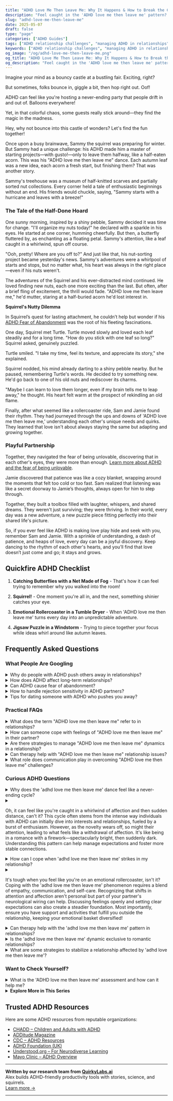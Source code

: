 ```yaml
---
title: "ADHD Love Me Then Leave Me: Why It Happens & How to Break the Cycle"
description: "Feel caught in the 'ADHD love me then leave me' pattern? Learn the emotional drivers behind it and how to build deeper, lasting relationships with more clarity and connection."
slug: "adhd-love-me-then-leave-me"
date: 2025-05-07
draft: false
type: "page"
categories: ["ADHD Guides"]
tags: ["ADHD relationship challenges", "managing ADHD in relationships", "ADHD emotional themes", "ADHD love dynamics", "understanding ADHD partners", "ADHD commitment issues", "ADHD emotional regulation"]
keywords: ["ADHD relationship challenges", "managing ADHD in relationships", "ADHD emotional themes", "ADHD love dynamics", "understanding ADHD partners", "ADHD commitment issues", "ADHD emotional regulation"]
og_image: "/og/adhd-love-me-then-leave-me.png"
og_title: "ADHD Love Me Then Leave Me: Why It Happens & How to Break the Cycle"
og_description: "Feel caught in the 'ADHD love me then leave me' pattern? Learn the emotional drivers behind it and how to build deeper, lasting relationships with more clarity and connection."
---
```


Imagine your mind as a bouncy castle at a bustling fair. Exciting, right?

But sometimes, folks bounce in, giggle a bit, then hop right out. Oof!

ADHD can feel like you're hosting a never-ending party that people drift in and out of. Balloons everywhere!

Yet, in that colorful chaos, some guests really stick around—they find the magic in the madness.

Hey, why not bounce into this castle of wonders? Let's find the fun together!

Once upon a busy brainwave, Sammy the squirrel was preparing for winter. But Sammy had a unique challenge: his ADHD made him a master of starting projects—with gusto!—only to leave them halfway, like a half-eaten acorn. This was his "ADHD love me then leave me" dance. Each autumn leaf was a new idea, each acorn a fresh start, but finishing them? That was another story.

Sammy's treehouse was a museum of half-knitted scarves and partially sorted nut collections. Every corner held a tale of enthusiastic beginnings without an end. His friends would chuckle, saying, "Sammy starts with a hurricane and leaves with a breeze!"

### The Tale of the Half-Done Hoard

One sunny morning, inspired by a shiny pebble, Sammy decided it was time for change. "I'll organize my nuts today!" he declared with a sparkle in his eyes. He started at one corner, humming cheerfully. But then, a butterfly fluttered by, as enchanting as a floating petal. Sammy's attention, like a leaf caught in a whirlwind, spun off course.

"Ooh, pretty! Where are you off to?" And just like that, his nut-sorting project became yesterday's news. Sammy's adventures were a whirlpool of starts and stops, but no matter what, his heart was always in the right place—even if his nuts weren't.

The adventures of the Squirrel and his ever-distracted mind continued. He loved finding new nuts, each one more exciting than the last. But often, after a brief fling of excitement, the thrill would fade. "ADHD love me then leave me," he'd mutter, staring at a half-buried acorn he'd lost interest in.

**Squirrel's Nutty Dilemma**

In Squirrel’s quest for lasting attachment, he couldn’t help but wonder if his [ADHD Fear of Abandonment](/pages/adhd-fear-of-abandonment/) was the root of his fleeting fascinations.

One day, Squirrel met Turtle. Turtle moved slowly and loved each leaf steadily and for a long time. "How do you stick with one leaf so long?" Squirrel asked, genuinely puzzled.

Turtle smiled. "I take my time, feel its texture, and appreciate its story," she explained.

Squirrel nodded, his mind already darting to a shiny pebble nearby. But he paused, remembering Turtle's words. He decided to try something new. He'd go back to one of his old nuts and rediscover its charms.

"Maybe I can learn to love them longer, even if my brain tells me to leap away," he thought. His heart felt warm at the prospect of rekindling an old flame.

Finally, after what seemed like a rollercoaster ride, Sam and Jamie found their rhythm. They had journeyed through the ups and downs of 'ADHD love me then leave me,' understanding each other's unique needs and quirks. They learned that love isn't about always staying the same but adapting and growing together.

### Playful Partnership

Together, they navigated the fear of being unlovable, discovering that in each other's eyes, they were more than enough. [Learn more about ADHD and the fear of being unlovable](/pages/adhd-fear-being-unlovable/).

Jamie discovered that patience was like a cozy blanket, wrapping around the moments that felt too cold or too fast. Sam realized that listening was like a secret doorway to Jamie’s thoughts, always open for him to step through.

Together, they built a toolbox filled with laughter, whispers, and shared dreams. They weren't just surviving; they were thriving. In their world, every day was a new adventure, a new puzzle piece fitting perfectly into their shared life's picture.

So, if you ever feel like ADHD is making love play hide and seek with you, remember Sam and Jamie. With a sprinkle of understanding, a dash of patience, and heaps of love, every day can be a joyful discovery. Keep dancing to the rhythm of each other's hearts, and you’ll find that love doesn’t just come and go; it stays and grows.

## Quickfire ADHD Checklist

1. **Catching Butterflies with a Net Made of Fog** - That's how it can feel trying to remember why you walked into the room!

2. **Squirrel!** - One moment you're all in, and the next, something shinier catches your eye.

3. **Emotional Rollercoaster in a Tumble Dryer** - When 'ADHD love me then leave me' turns every day into an unpredictable adventure.

4. **Jigsaw Puzzle in a Windstorm** - Trying to piece together your focus while ideas whirl around like autumn leaves.

## Frequently Asked Questions



### What People Are Googling

<details><summary>Why do people with ADHD push others away in relationships?</summary><p>It's quite common for individuals with ADHD to sometimes push others away in relationships, and this usually stems from a mix of emotional and communication factors. People with ADHD often experience intense emotions and might withdraw as a way to manage feelings of overwhelm or fear of being misunderstood. Additionally, the fear of rejection or past experiences of not being accepted for who they truly are can lead them to preemptively pull back from relationships. It's important to remember that this behavior is not a reflection of their feelings towards others, but more about protecting their emotional space.</p></details>
<details><summary>How does ADHD affect long-term relationships?</summary><p>ADHD can bring unique flavors to long-term relationships, both challenging and enriching. It might mean navigating more spontaneous adventures together but also grappling with forgetfulness or uneven energy levels. Communication becomes key, where partners learn to express their needs and understand each other's unique perspectives. By embracing these differences and working through them with patience and love, relationships can grow deeper and more resilient.</p></details>
<details><summary>Can ADHD cause fear of abandonment?</summary><p>Absolutely, feeling a fear of abandonment can be quite common among individuals with ADHD. This may stem from experiencing misunderstandings or challenges in relationships due to ADHD symptoms, such as forgetfulness or difficulty maintaining attention. It's important to remember that you're not alone in these feelings. Building strong communication skills and understanding your own worth can significantly help in managing these fears.</p></details>
<details><summary>How to handle rejection sensitivity in ADHD partners?</summary><p>Handling rejection sensitivity in ADHD partners can feel like a delicate dance, but with warmth and understanding, it's much more manageable. Start by maintaining open and gentle communication, where you express support and validate their feelings. It's also helpful to establish clear and compassionate reminders that rejection or criticism isn't always personal and can be a growth opportunity. Above all, ensure that your partner feels loved and secure, knowing that you're a steady source of support as they navigate their feelings.</p></details>
<details><summary>Tips for dating someone with ADHD who pushes you away?</summary><p>Navigating a relationship where someone occasionally pushes you away can feel confusing, but understanding the roots of this behavior, especially in someone with ADHD, can really help. It’s important to recognize that this pushing away might sometimes be a coping mechanism during overwhelming times, rather than a reflection of their feelings towards the relationship. Patience and open, gentle communication are key. Try setting aside some quiet time to talk about each other's needs and how you can support each other, ensuring both of you feel heard and valued.</p></details>



### Practical FAQs

<details><summary>What does the term "ADHD love me then leave me" refer to in relationships?</summary><p>The term "ADHD love me then leave me" refers to a pattern seen in some relationships involving individuals with ADHD. It captures how people with ADHD might initially be very excited, attentive, and passionate at the start of a relationship, showcasing a strong interest and affection. However, as the novelty wears off and the routine sets in, they might struggle to maintain the same level of intensity and engagement. This isn't a reflection of their feelings changing but rather the challenges with sustaining attention and novelty over time. It's important to communicate openly about these dynamics and work together on strategies that can help maintain a strong, supportive relationship.</p></details>
<details><summary>How can someone cope with feelings of "ADHD love me then leave me" in their partner?</summary><p>Feeling like your partner is hot and cold can indeed be disheartening, especially when you're managing ADHD. It's important to openly communicate your feelings with your partner. Let them know how their behavior affects you and discuss ways they might provide more consistent support and affection. Remember, setting aside regular times for such heart-to-hearts can not only bring clarity but also strengthen your bond. It's all about nurturing understanding and teamwork in your relationship!</p></details>
<details><summary>Are there strategies to manage "ADHD love me then leave me" dynamics in a relationship?</summary><p>Absolutely, managing the "love me then leave me" dynamics in a relationship when you have ADHD can definitely be approached with thoughtful strategies. First, open communication is key—sharing your feelings and experiences with ADHD can help your partner understand your unique needs and responses. Setting up regular check-ins can also be incredibly helpful to continually address and adjust to each other's needs and expectations in the relationship. Lastly, consider working together on understanding and navigating ADHD traits, perhaps even with a coach or therapist, to build a stronger foundation and mutual empathy. This approach can truly enrich the connection between you and your partner.</p></details>
<details><summary>Can therapy help with "ADHD love me then leave me" relationship issues?</summary><p>Absolutely, therapy can be a wonderful resource for exploring and managing the "love me then leave me" patterns you might be experiencing in relationships. A therapist, especially one familiar with ADHD, can help you understand the dynamics at play, including impulsivity and emotional regulation that might affect your relationships. They can offer strategies to help build stronger, more stable connections and work with you to explore any underlying issues contributing to these patterns. It’s a supportive space to learn and grow, ensuring you feel more secure in your relationships.</p></details>
<details><summary>What role does communication play in overcoming "ADHD love me then leave me" challenges?</summary><p>Communication plays a crucial role in navigating the "ADHD love me then leave me" challenges, which often arise from misunderstandings and mismatched expectations in relationships. Open and honest dialogue helps both partners express their feelings, needs, and concerns more clearly, reducing the risk of assumptions and misunderstandings. By establishing a habit of regular check-ins and empathetic listening, partners can better support each other's unique needs, including those related to ADHD. This fosters a deeper understanding and appreciation, strengthening the bond between partners and helping to sustain the relationship over time.</p></details>



### Curious ADHD Questions

<details><summary>Why does the 'adhd love me then leave me' dance feel like a never-ending cycle?</summary><p>Ah, that feeling can be really tough, can't it? It often feels like a never-ending cycle because many with ADHD experience intense emotions and can become very enthusiastic about relationships at the start. This initial burst of excitement, often called "hyperfocus," can make the beginning of a relationship feel incredibly special. However, as the novelty wears off and routine sets in, maintaining that same level of intensity can be challenging, which might lead to feelings of discontent or restlessness. Remember, understanding these patterns is a big step towards managing them, and with strategies and communication, it’s possible to find more balance.</p></details>
<details><summary><p>Oh, it can feel like you're caught in a whirlwind of affection and then sudden distance, can't it? This cycle often stems from the intense way individuals with ADHD can initially dive into interests and relationships, fueled by a burst of enthusiasm. However, as the novelty wears off, so might their attention, leading to what feels like a withdrawal of affection. It's like being in a romance with a firework—spectacularly bright, then suddenly dark. Understanding this pattern can help manage expectations and foster more stable connections.</p></summary><p>Absolutely, it can certainly feel like a rollercoaster at times! Individuals with ADHD often experience what's called "hyperfocus," where they can become deeply engrossed in new interests or relationships, making everything feel incredibly intense and exciting at first. As time passes and the newness fades, their focus might shift, and this change can feel like they're pulling away. Recognizing this pattern is a great first step in fostering understanding and patience in relationships, helping both parties navigate the shifts more smoothly.</p></details>
<details><summary>How can I cope when 'adhd love me then leave me' strikes in my relationship?</summary><p>When the "ADHD love me then leave me" feeling creeps into your relationship, it can feel quite disheartening, but remember, you're not alone in this experience. One comforting approach is to communicate openly with your partner about how ADHD affects your emotions and perceptions, including fears of inconsistency or withdrawal. Establishing regular check-ins can help both of you understand and navigate the emotional ups and downs together. Lastly, consider involving a therapist or counselor who specializes in ADHD to provide strategies and support tailored to your relationship's unique needs.</p></details>
<details><summary><p>It's tough when you feel like you're on an emotional rollercoaster, isn't it? Coping with the 'adhd love me then leave me' phenomenon requires a blend of empathy, communication, and self-care. Recognizing that shifts in attention and affection aren't personal but part of your partner's neurological wiring can help. Discussing feelings openly and setting clear expectations can also create a steadier foundation. Most importantly, ensure you have support and activities that fulfill you outside the relationship, keeping your emotional basket diversified!</p></summary><p>Absolutely, navigating the emotional ups and downs of a relationship where ADHD plays a role can indeed feel like a rollercoaster at times. It's wonderful that you're looking at this with a lens of empathy and understanding. Open communication about your feelings and setting clear expectations with your partner can definitely help in building a more secure connection. And it’s just as important to nurture your own well-being and maintain a network of support and interests outside of your relationship. This approach not only enriches your own life but also brings a healthy balance to your partnership.</p></details>
<details><summary>Can therapy help with the 'adhd love me then leave me' pattern in relationships?</summary><p>Absolutely, therapy can be a wonderful resource for exploring and managing relationship patterns, including the "love me then leave me" cycle that some people with ADHD experience. A therapist, especially one familiar with ADHD, can help you understand the dynamics at play, including impulsivity and emotional regulation, which might be influencing your relationship experiences. Together, you can work on strategies for communication, managing emotions, and setting healthy boundaries, which are crucial for maintaining lasting relationships. It’s like having a guide by your side as you navigate through the complexities of relationships, helping you build the connections you deserve.</p></details>
<details><summary>Is the 'adhd love me then leave me' dynamic exclusive to romantic relationships?</summary><p>Absolutely not! The feeling of being intensely valued and then seemingly forgotten can show up in various types of relationships, not just romantic ones. Friendships, family connections, and even workplace relationships can sometimes reflect this dynamic, especially when ADHD is in the mix. Understanding that this pattern often stems from differences in communication and attention can help build more empathy and stronger, more resilient connections across all areas of life.</p></details>
<details><summary>What are some strategies to stabilize a relationship affected by 'adhd love me then leave me'?</summary><p>Navigating a relationship where ADHD plays a role can indeed bring unique challenges, but also lots of opportunities for growth and understanding. One helpful strategy is open and honest communication—taking time to discuss each partner's needs and how ADHD might be influencing behaviors, without judgment. It's also beneficial to establish routines together, which can provide a sense of stability and predictability that both partners can rely on. Additionally, seeking guidance from a therapist or an ADHD coach can offer tailored strategies and understanding, helping both partners to navigate the complexities of ADHD in a loving, supportive way.</p></details>



### Want to Check Yourself?

<details><summary>What is the 'ADHD love me then leave me' assessment and how can it help me?</summary><p>The "ADHD love me then leave me" assessment isn't a formal test but rather a phrase that some people use to describe a pattern where someone with ADHD feels intensely drawn to new relationships or projects but may struggle to maintain interest over time. Understanding this pattern is more about self-reflection than a specific diagnostic tool. By recognizing this tendency in yourself, you can explore strategies to maintain engagement and deepen commitment, whether in personal relationships or projects. This awareness can be incredibly helpful in managing expectations and building lasting, meaningful connections.</p></details>

<script type="application/ld+json">
{
  "@context": "https://schema.org",
  "@type": "FAQPage",
  "mainEntity": [
    {
      "@type": "Question",
      "name": "Why do people with ADHD push others away in relationships?",
      "acceptedAnswer": {
        "@type": "Answer",
        "text": "It's quite common for individuals with ADHD to sometimes push others away in relationships, and this usually stems from a mix of emotional and communication factors. People with ADHD often experience intense emotions and might withdraw as a way to manage feelings of overwhelm or fear of being misunderstood. Additionally, the fear of rejection or past experiences of not being accepted for who they truly are can lead them to preemptively pull back from relationships. It's important to remember that this behavior is not a reflection of their feelings towards others, but more about protecting their emotional space."
      }
    },
    {
      "@type": "Question",
      "name": "How does ADHD affect long-term relationships?",
      "acceptedAnswer": {
        "@type": "Answer",
        "text": "ADHD can bring unique flavors to long-term relationships, both challenging and enriching. It might mean navigating more spontaneous adventures together but also grappling with forgetfulness or uneven energy levels. Communication becomes key, where partners learn to express their needs and understand each other's unique perspectives. By embracing these differences and working through them with patience and love, relationships can grow deeper and more resilient."
      }
    },
    {
      "@type": "Question",
      "name": "Can ADHD cause fear of abandonment?",
      "acceptedAnswer": {
        "@type": "Answer",
        "text": "Absolutely, feeling a fear of abandonment can be quite common among individuals with ADHD. This may stem from experiencing misunderstandings or challenges in relationships due to ADHD symptoms, such as forgetfulness or difficulty maintaining attention. It's important to remember that you're not alone in these feelings. Building strong communication skills and understanding your own worth can significantly help in managing these fears."
      }
    },
    {
      "@type": "Question",
      "name": "How to handle rejection sensitivity in ADHD partners?",
      "acceptedAnswer": {
        "@type": "Answer",
        "text": "Handling rejection sensitivity in ADHD partners can feel like a delicate dance, but with warmth and understanding, it's much more manageable. Start by maintaining open and gentle communication, where you express support and validate their feelings. It's also helpful to establish clear and compassionate reminders that rejection or criticism isn't always personal and can be a growth opportunity. Above all, ensure that your partner feels loved and secure, knowing that you're a steady source of support as they navigate their feelings."
      }
    },
    {
      "@type": "Question",
      "name": "Tips for dating someone with ADHD who pushes you away?",
      "acceptedAnswer": {
        "@type": "Answer",
        "text": "Navigating a relationship where someone occasionally pushes you away can feel confusing, but understanding the roots of this behavior, especially in someone with ADHD, can really help. It\u2019s important to recognize that this pushing away might sometimes be a coping mechanism during overwhelming times, rather than a reflection of their feelings towards the relationship. Patience and open, gentle communication are key. Try setting aside some quiet time to talk about each other's needs and how you can support each other, ensuring both of you feel heard and valued."
      }
    }
  ]
}
</script>
<script type="application/ld+json">
{
  "@context": "https://schema.org",
  "@type": "Article",
  "author": {
    "@type": "Person",
    "name": "QuirkyLabs",
    "url": "https://quirkylabs.ai/about"
  },
  "headline": "adhd love me then leave me: \"Unravel ADHD Love: Why They Adore & Vanish!\"",
  "mainEntityOfPage": "https://blog.quirkylabs.ai/pages/adhd-love-me-then-leave-me/",
  "datePublished": "2025-05-07"
}
</script>
<script type="application/ld+json">
{
  "@context": "https://schema.org",
  "@type": "BreadcrumbList",
  "itemListElement": [
    {
      "@type": "ListItem",
      "position": 1,
      "name": "Home",
      "item": "https://quirkylabs.ai/"
    },
    {
      "@type": "ListItem",
      "position": 2,
      "name": "Blog",
      "item": "https://blog.quirkylabs.ai/"
    },
    {
      "@type": "ListItem",
      "position": 3,
      "name": "adhd love me then leave me: \"Unravel ADHD Love: Why They Adore & Vanish!\"",
      "item": "https://blog.quirkylabs.ai/pages/adhd-love-me-then-leave-me/"
    }
  ]
}
</script>

<details>
<summary><strong>Explore More in This Series</strong></summary>

- [Adhd Anxious Attachment](/pages/adhd-anxious-attachment/)
- [Adhd I Scare People Away](/pages/adhd-i-scare-people-away/)
- [Adhd Too Emotional](/pages/adhd-too-emotional/)
- [Adhd Want Love But Hide](/pages/adhd-want-love-but-hide/)
- [Adhd Breakups And Blame](/pages/adhd-breakups-and-blame/)
- [Adhd Fear Being Unlovable](/pages/adhd-fear-being-unlovable/)
- [Adhd Fear Of Rejection](/pages/adhd-fear-of-rejection/)
- [Adhd Why Cant I Love Myself](/pages/adhd-why-cant-i-love-myself/)
</details>



## Trusted ADHD Resources

Here are some ADHD resources from reputable organizations:

- [CHADD – Children and Adults with ADHD](https://chadd.org)
- [ADDitude Magazine](https://www.additudemag.com)
- [CDC – ADHD Resources](https://www.cdc.gov/ncbddd/adhd)
- [ADHD Foundation (UK)](https://www.adhdfoundation.org.uk)
- [Understood.org – For Neurodiverse Learning](https://www.understood.org)
- [Mayo Clinic – ADHD Overview](https://www.mayoclinic.org/diseases-conditions/adhd)


---

**Written by our research team from [QuirkyLabs.ai](https://quirkylabs.ai)**  
Alex builds ADHD-friendly productivity tools with stories, science, and squirrels.  
[Learn more →](https://quirkylabs.ai)

---